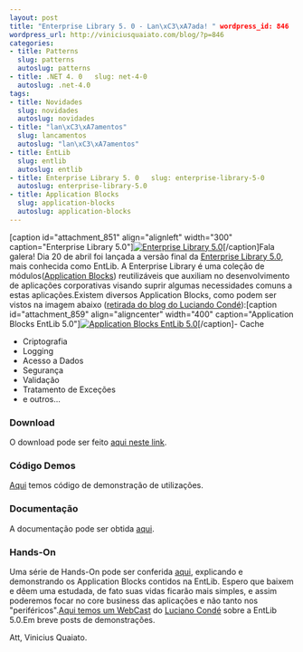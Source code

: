 ```yaml
--- 
layout: post
title: "Enterprise Library 5. 0 - Lan\xC3\xA7ada! " wordpress_id: 846
wordpress_url: http://viniciusquaiato.com/blog/?p=846
categories: 
- title: Patterns
  slug: patterns
  autoslug: patterns
- title: .NET 4. 0   slug: net-4-0
  autoslug: .net-4.0
tags: 
- title: Novidades
  slug: novidades
  autoslug: novidades
- title: "lan\xC3\xA7amentos"
  slug: lancamentos
  autoslug: "lan\xC3\xA7amentos"
- title: EntLib
  slug: entlib
  autoslug: entlib
- title: Enterprise Library 5. 0   slug: enterprise-library-5-0
  autoslug: enterprise-library-5.0
- title: Application Blocks
  slug: application-blocks
  autoslug: application-blocks
---
```

[caption id="attachment_851" align="alignleft" width="300" caption="Enterprise Library 5.0"][![Enterprise Library 5.0](http://viniciusquaiato.com/images_posts/pnp_logo-300x81.gif "Enterprise Library 5.0")](http://viniciusquaiato.com/images_posts/pnp_logo.gif)[/caption]Fala galera! Dia 20 de abril foi lançada a versão final da [Enterprise Library 5.0](http://entlib.codeplex.com/), mais conhecida como EntLib. A Enterprise Library é uma coleção de módulos([Application Blocks](http://msdn.microsoft.com/en-us/practices/default.aspx)) reutilizáveis que auxiliam no desenvolvimento de aplicações corporativas visando suprir algumas necessidades comuns a estas aplicações.Existem diversos Application Blocks, como podem ser vistos na imagem abaixo ([retirada do blog do Luciando Condé](http://blogs.msdn.com/conde/archive/2010/01/11/breve-enterprise-library-5-0.aspx)):[caption id="attachment_859" align="aligncenter" width="400" caption="Application Blocks EntLib 5.0"][![Application Blocks EntLib 5.0](http://viniciusquaiato.com/images_posts/image_thumb.png "Application Blocks EntLib 5.0")](http://viniciusquaiato.com/images_posts/image_thumb.png)[/caption]- Cache
- Criptografia
- Logging
- Acesso a Dados
- Segurança
- Validação
- Tratamento de Exceções
- e outros...


### Download
O download pode ser feito [aqui neste link](http://entlib.codeplex.com/wikipage?title=EntLib5&referringTitle=Home).

### Código Demos
[Aqui](http://entlib.codeplex.com/wikipage?title=Webcast%20Demos&referringTitle=Home) temos código de demonstração de utilizações.

### Documentação
A documentação pode ser obtida [aqui](http://entlib.codeplex.com/releases/view/43135).

### Hands-On
Uma série de Hands-On pode ser conferida [aqui](http://entlib.codeplex.com/wikipage?title=Hands-on%20Labs&referringTitle=Home), explicando e demonstrando os Application Blocks contidos na EntLib. Espero que baixem e dêem uma estudada, de fato suas vidas ficarão mais simples, e assim poderemos focar no core business das aplicações e não tanto nos "periféricos".[Aqui temos um WebCast](https://msevents.microsoft.com/CUI/EventDetail.aspx?EventID=1032423380&culture=pt-BR) do [Luciano Condé](http://blogs.msdn.com/conde/default.aspx) sobre a EntLib 5.0.Em breve posts de demonstrações.

Att,
Vinicius Quaiato.
